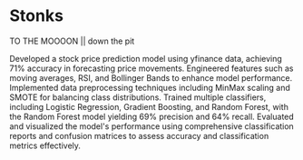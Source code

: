 # Stonks
TO THE MOOOON || down the pit 

Developed a stock price prediction model using yfinance data, achieving 71% accuracy in forecasting price movements. Engineered features such as moving averages, RSI, and Bollinger Bands to enhance model performance. Implemented data preprocessing techniques including MinMax scaling and SMOTE for balancing class distributions. Trained multiple classifiers, including Logistic Regression, Gradient Boosting, and Random Forest, with the Random Forest model yielding 69% precision and 64% recall. Evaluated and visualized the model's performance using comprehensive classification reports and confusion matrices to assess accuracy and classification metrics effectively.
